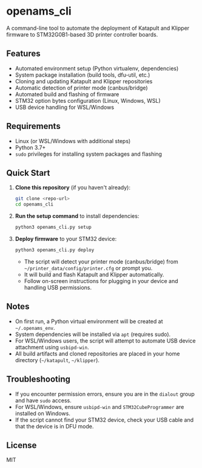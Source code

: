 # openams_cli

A command-line tool to automate the deployment of Katapult and Klipper firmware to STM32G0B1-based 3D printer controller boards.

## Features
- Automated environment setup (Python virtualenv, dependencies)
- System package installation (build tools, dfu-util, etc.)
- Cloning and updating Katapult and Klipper repositories
- Automatic detection of printer mode (canbus/bridge)
- Automated build and flashing of firmware
- STM32 option bytes configuration (Linux, Windows, WSL)
- USB device handling for WSL/Windows

## Requirements
- Linux (or WSL/Windows with additional steps)
- Python 3.7+
- `sudo` privileges for installing system packages and flashing

## Quick Start

1. **Clone this repository** (if you haven't already):
   ```zsh
   git clone <repo-url>
   cd openams_cli
   ```

2. **Run the setup command** to install dependencies:
   ```zsh
   python3 openams_cli.py setup
   ```

3. **Deploy firmware** to your STM32 device:
   ```zsh
   python3 openams_cli.py deploy
   ```
   - The script will detect your printer mode (canbus/bridge) from `~/printer_data/config/printer.cfg` or prompt you.
   - It will build and flash Katapult and Klipper automatically.
   - Follow on-screen instructions for plugging in your device and handling USB permissions.

## Notes
- On first run, a Python virtual environment will be created at `~/.openams_env`.
- System dependencies will be installed via `apt` (requires sudo).
- For WSL/Windows users, the script will attempt to automate USB device attachment using `usbipd-win`.
- All build artifacts and cloned repositories are placed in your home directory (`~/katapult`, `~/klipper`).

## Troubleshooting
- If you encounter permission errors, ensure you are in the `dialout` group and have `sudo` access.
- For WSL/Windows, ensure `usbipd-win` and `STM32CubeProgrammer` are installed on Windows.
- If the script cannot find your STM32 device, check your USB cable and that the device is in DFU mode.

## License
MIT
